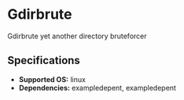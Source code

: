 # Gdirbrute
Gdirbrute yet another directory bruteforcer

## Specifications
- **Supported OS:** linux
- **Dependencies:** exampledepent, exampledepent
